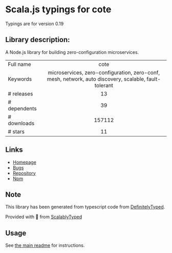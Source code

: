 
# Scala.js typings for cote

Typings are for version 0.19

## Library description:
A Node.js library for building zero-configuration microservices.

|                    |                 |
| ------------------ | :-------------: |
| Full name          | cote |
| Keywords           | microservices, zero-configuration, zero-conf, mesh, network, auto discovery, scalable, fault-tolerant |
| # releases         | 13 |
| # dependents       | 39 |
| # downloads        | 157112 |
| # stars            | 11 |

## Links
- [Homepage](https://github.com/dashersw/cote#readme)
- [Bugs](https://github.com/dashersw/cote/issues)
- [Repository](https://github.com/dashersw/cote)
- [Npm](https://www.npmjs.com/package/cote)
    


## Note
This library has been generated from typescript code from [DefinitelyTyped](https://definitelytyped.org).

Provided with :purple_heart: from [ScalablyTyped](https://github.com/oyvindberg/ScalablyTyped)

## Usage
See [the main readme](../../readme.md) for instructions.



